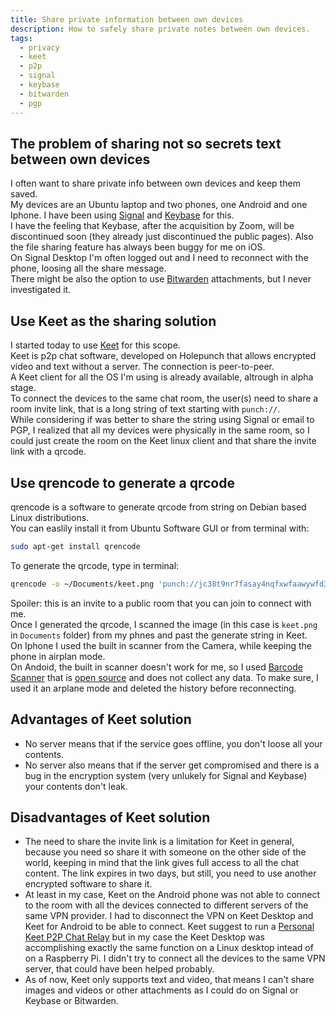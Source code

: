 ```yaml
---
title: Share private information between own devices
description: How to safely share private notes between own devices.
tags:
  - privacy
  - keet
  - p2p
  - signal
  - keybase
  - bitwarden
  - pgp
---
```

## The problem of sharing not so secrets text between own devices
I often want to share private info between own devices and keep them saved.  
My devices are an Ubuntu laptop and two phones, one Android and one Iphone.
I have been using [Signal](https://signal.org/en/) and [Keybase](https://keybase.io/) for this.  
I have the feeling that Keybase, after the acquisition by Zoom, will be discontinued soon (they already just discontinued the public pages). Also the file sharing feature has always been buggy for me on iOS.  
On Signal Desktop I'm often logged out and I need to reconnect with the phone, loosing all the share message.  
There might be also the option to use [Bitwarden](https://bitwarden.com/help/attachments/#:~:text=%EE%A7%B0%20Menu%20button.-,Select%20%EE%A4%BF%20Attachments.,Select%20the%20Save%20button.) attachments, but I never investigated it.  
## Use Keet as the sharing solution
I started today to use [Keet](https://keet.io/) for this scope.  
Keet is p2p chat software, developed on Holepunch that allows encrypted video and text without a server. The connection is peer-to-peer.  
A Keet client for all the OS I'm using is already available, altrough in alpha stage.  
To connect the devices to the same chat room, the user(s) need to share a room invite link, that is a long string of text starting with `punch://`.    
While considering if was better to share the string using Signal or email to PGP, I realized that all my devices were physically in the same room, so I could just create the room on the Keet linux client and that share the invite link with a qrcode.
## Use qrencode to generate a qrcode
qrencode is a software to generate qrcode from string on Debian based Linux distributions.  
You can easlily install it from Ubuntu Software GUI or from terminal with:
```bash
sudo apt-get install qrencode
```
To generate the qrcode, type in terminal:
```bash
qrencode -o ~/Documents/keet.png 'punch://jc38t9nr7fasay4nqfxwfaawywfd3y14krnsitj67ymoubiezqdy/yki9ah1cjynuwqpx9p3mi4qjosmaf1gna3u49363omk9b5akmk1t849eg9pp8pbm3j7h6wg5ymjf57piwhi7ccy3hi1q434n4qqw8ukiyry99iazuoeeqyeyybyehpg9uf1okkr8y7nr7ixe6q9iu8pcnbu8jgnz7o79ab3j3bar43q469uxr6kyhgy3kmhufgx7m4hmqj1z6fp3bufi83fnwaqs3zz8ye'
```
Spoiler: this is an invite to a public room that you can join to connect with me.  
Once I generated the qrcode, I scanned the image (in this case is `keet.png` in `Documents` folder) from my phnes and past the generate string in Keet.  
On Iphone I used the built in scanner from the Camera, while keeping the phone in airplan mode.  
On Andoid, the built in scanner doesn't work for me, so I used [Barcode Scanner](https://play.google.com/store/apps/details?id=com.google.zxing.client.android) that is [open source](https://github.com/zxing/zxing) and does not collect any data. To make sure, I used it an arplane mode and deleted the history before reconnecting.  
## Advantages of Keet solution
- No server means that if the service goes offline, you don't loose all your contents.  
- No server also means that if the server get compromised and there is a bug in the encryption system (very unlukely for Signal and Keybase) your contents don't leak.     
## Disadvantages of Keet solution
- The need to share the invite link is a limitation for Keet in general, because you need so share it with someone on the other side of the world, keeping in mind that the link gives full access to all the chat content. The link expires in two days, but still, you need to use another encrypted software to share it.  
- At least in my case, Keet on the Android phone was not able to connect to the room with all the devices connected to different servers of the same VPN provider. I had to disconnect the VPN on Keet Desktop and Keet for Android to be able to connect. Keet suggest to run a [Personal Keet P2P Chat Relay](https://docs.holepunch.to/guides/personal-keet-p2p-chat-relay) but in my case the Keet Desktop was accomplishing exactly the same function on a Linux desktop intead of on a Raspberry Pi. I didn't try to connect all the devices to the same VPN server, that could have been helped probably.  
- As of now, Keet only supports text and video, that means I can't share images and videos or other attachments as I could do on Signal or Keybase or Bitwarden.


 